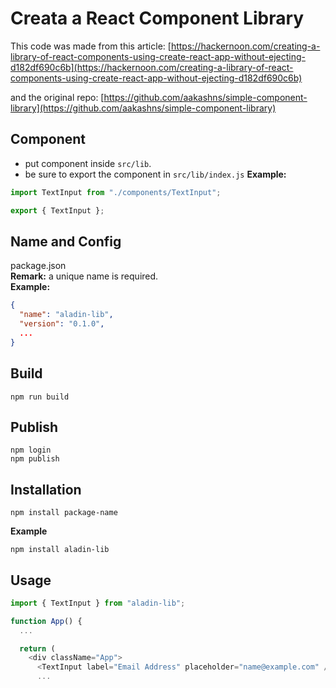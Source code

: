 # Creata a React Component Library

This code was made from this article: [https://hackernoon.com/creating-a-library-of-react-components-using-create-react-app-without-ejecting-d182df690c6b](https://hackernoon.com/creating-a-library-of-react-components-using-create-react-app-without-ejecting-d182df690c6b)

and the original repo: [https://github.com/aakashns/simple-component-library](https://github.com/aakashns/simple-component-library)


## Component
 - put component inside `src/lib`.
 - be sure to export the component in `src/lib/index.js`
**Example:**
```js
import TextInput from "./components/TextInput";

export { TextInput };
```

## Name and Config
package.json  
**Remark:** a unique name is required.  
**Example:**
```json
{
  "name": "aladin-lib",
  "version": "0.1.0",
  ...
}
```


## Build
```
npm run build
```
## Publish
```
npm login
npm publish
```

## Installation

```
npm install package-name
```
**Example** 
```
npm install aladin-lib
```

## Usage
```js
import { TextInput } from "aladin-lib";

function App() {
  ...

  return (
    <div className="App">
      <TextInput label="Email Address" placeholder="name@example.com" />
      ...
```
